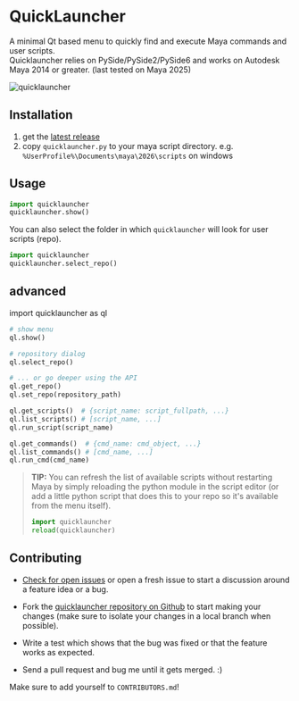 QuickLauncher
=============

A minimal Qt based menu to quickly find and execute Maya commands and user scripts.  
Quicklauncher relies on PySide/PySide2/PySide6 and works on Autodesk Maya 2014 or greater. (last tested on Maya 2025)

![quicklauncher](https://cloud.githubusercontent.com/assets/2292742/20506707/8b19023c-b034-11e6-8598-a480924f8740.gif)


## Installation
1. get the [latest release](https://github.com/csaez/quicklauncher/releases) 
2. copy `quicklauncher.py` to your maya script directory. e.g. `%UserProfile%\Documents\maya\2026\scripts` on windows

## Usage

```python
import quicklauncher
quicklauncher.show()
```

You can also select the folder in which `quicklauncher` will look for user scripts (repo).

```python
import quicklauncher
quicklauncher.select_repo()
```



## advanced

import quicklauncher as ql

``` python
# show menu
ql.show()

# repository dialog
ql.select_repo()

# ... or go deeper using the API
ql.get_repo()
ql.set_repo(repository_path)

ql.get_scripts()  # {script_name: script_fullpath, ...}
ql.list_scripts() # [script_name, ...]
ql.run_script(script_name)

ql.get_commands()  # {cmd_name: cmd_object, ...}
ql.list_commands() # [cmd_name, ...]
ql.run_cmd(cmd_name)
```


> **TIP:** You can refresh the list of available scripts without restarting Maya by simply
> reloading the python module in the script editor (or add a little python script that does
> this to your repo so it's available from the menu itself).
>
> ```python
> import quicklauncher
> reload(quicklauncher)
> ```

## Contributing

- [Check for open issues](https://github.com/csaez/quicklauncher/issues) or open a fresh issue to
  start a discussion around a feature idea or a bug.

- Fork the [quicklauncher repository on Github](https://github.com/csaez/quicklauncher) to start
  making your changes (make sure to isolate your changes in a local branch when possible).

- Write a test which shows that the bug was fixed or that the feature works as expected.

- Send a pull request and bug me until it gets merged. :)


Make sure to add yourself to `CONTRIBUTORS.md`!
